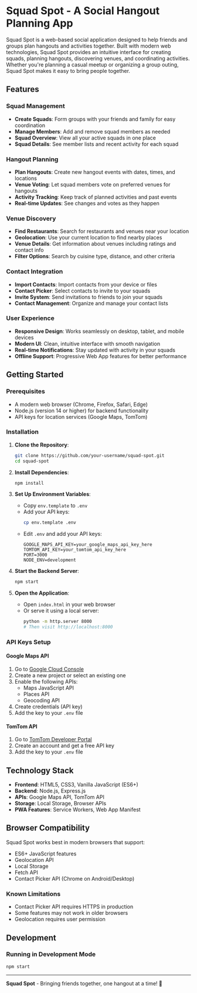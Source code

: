 # Squad Spot - A Social Hangout Planning App

Squad Spot is a web-based social application designed to help friends and groups plan hangouts and activities together. Built with modern web technologies, Squad Spot provides an intuitive interface for creating squads, planning hangouts, discovering venues, and coordinating activities. Whether you're planning a casual meetup or organizing a group outing, Squad Spot makes it easy to bring people together.

## Features

### Squad Management
- **Create Squads**: Form groups with your friends and family for easy coordination
- **Manage Members**: Add and remove squad members as needed
- **Squad Overview**: View all your active squads in one place
- **Squad Details**: See member lists and recent activity for each squad

### Hangout Planning
- **Plan Hangouts**: Create new hangout events with dates, times, and locations
- **Venue Voting**: Let squad members vote on preferred venues for hangouts
- **Activity Tracking**: Keep track of planned activities and past events
- **Real-time Updates**: See changes and votes as they happen

### Venue Discovery
- **Find Restaurants**: Search for restaurants and venues near your location
- **Geolocation**: Use your current location to find nearby places
- **Venue Details**: Get information about venues including ratings and contact info
- **Filter Options**: Search by cuisine type, distance, and other criteria

### Contact Integration
- **Import Contacts**: Import contacts from your device or files
- **Contact Picker**: Select contacts to invite to your squads
- **Invite System**: Send invitations to friends to join your squads
- **Contact Management**: Organize and manage your contact lists

### User Experience
- **Responsive Design**: Works seamlessly on desktop, tablet, and mobile devices
- **Modern UI**: Clean, intuitive interface with smooth navigation
- **Real-time Notifications**: Stay updated with activity in your squads
- **Offline Support**: Progressive Web App features for better performance

## Getting Started

### Prerequisites
- A modern web browser (Chrome, Firefox, Safari, Edge)
- Node.js (version 14 or higher) for backend functionality
- API keys for location services (Google Maps, TomTom)

### Installation

1. **Clone the Repository**:
   ```bash
   git clone https://github.com/your-username/squad-spot.git
   cd squad-spot
   ```

2. **Install Dependencies**:
   ```bash
   npm install
   ```

3. **Set Up Environment Variables**:
   - Copy `env.template` to `.env`
   - Add your API keys:
     ```bash
     cp env.template .env
     ```
   - Edit `.env` and add your API keys:
     ```
     GOOGLE_MAPS_API_KEY=your_google_maps_api_key_here
     TOMTOM_API_KEY=your_tomtom_api_key_here
     PORT=3000
     NODE_ENV=development
     ```

4. **Start the Backend Server**:
   ```bash
   npm start
   ```

5. **Open the Application**:
   - Open `index.html` in your web browser
   - Or serve it using a local server:
     ```bash
     python -m http.server 8000
     # Then visit http://localhost:8000
     ```

### API Keys Setup

#### Google Maps API
1. Go to [Google Cloud Console](https://console.cloud.google.com/)
2. Create a new project or select an existing one
3. Enable the following APIs:
   - Maps JavaScript API
   - Places API
   - Geocoding API
4. Create credentials (API key)
5. Add the key to your `.env` file

#### TomTom API
1. Go to [TomTom Developer Portal](https://developer.tomtom.com/)
2. Create an account and get a free API key
3. Add the key to your `.env` file

## Technology Stack

- **Frontend**: HTML5, CSS3, Vanilla JavaScript (ES6+)
- **Backend**: Node.js, Express.js
- **APIs**: Google Maps API, TomTom API
- **Storage**: Local Storage, Browser APIs
- **PWA Features**: Service Workers, Web App Manifest

## Browser Compatibility

Squad Spot works best in modern browsers that support:
- ES6+ JavaScript features
- Geolocation API
- Local Storage
- Fetch API
- Contact Picker API (Chrome on Android/Desktop)

### Known Limitations
- Contact Picker API requires HTTPS in production
- Some features may not work in older browsers
- Geolocation requires user permission

## Development

### Running in Development Mode
```bash
npm start
```

---

**Squad Spot** - Bringing friends together, one hangout at a time! 🎉